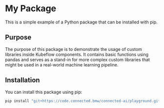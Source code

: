 # My Package

This is a simple example of a Python package that can be installed with pip.

## Purpose

The purpose of this package is to demonstrate the usage of custom libraries inside Kubeflow components. It contains basic functions using pandas and serves as a stand-in for more complex custom libraries that might be used in a real-world machine learning pipeline.

## Installation

You can install this package using pip:

```bash
pip install "git+https://code.connected.bmw/connected-ai/playground.git@main#egg=custom_pip_library_example&subdirectory=custom_pip_library_example" (The quotations are necessary)
